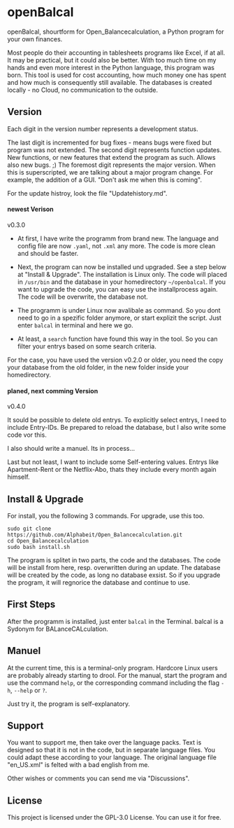# openBalcal
openBalcal, shourtform for Open_Balancecalculation, a Python program for your own finances.

Most people do their accounting in tablesheets programs like Excel, if at all. It may be practical, but it could also be better. With too much time on my hands and even more interest in the Python language, this program was born. This tool is used for cost accounting, how much money one has spent and how much is consequently still available. The databases is created locally - no Cloud, no communication to the outside.



## Version
Each digit in the version number represents a development status. 

The last digit is incremented for bug fixes - means bugs were fixed but program was not extended. The second digit represents function updates. New functions, or new features that extend the program as such. Allows also new bugs. ;) The foremost digit represents the major version. When this is superscripted, we are talking about a major program change. For example, the addition of a GUI. "Don't ask me when this is coming". 

For the update histroy, look the file "Updatehistory.md".



#### newest Verison
v0.3.0

- At first, I have write the programm from brand new. The language and config file are now `.yaml`, not `.xml` any more. The code is more clean and should be faster.

- Next, the program can now be installed und upgraded. See a step below at "Install & Upgrade". The installation is Linux only. The code will placed in `/usr/bin` and the database in your homedirectory `~/openbalcal`. If you want to upgrade the code, you can easy use the installprocess again. The code will be overwrite, the database not.

- The programm is under Linux now avalibale as command. So you dont need to go in a spezific folder anymore, or start explizit the script. Just enter `balcal` in terminal and here we go.

- At least, a `search` function have found this way in the tool. So you can filter your entrys based on some search criteria.

For the case, you have used the version v0.2.0 or older, you need the copy your database from the old folder, in the new folder inside your homedirectory.



#### planed, next comming Version
v0.4.0

It sould be possible to delete old entrys. To explicitly select entrys, I need to include Entry-IDs. Be prepared to reload the database, but I also write some code vor this.

I also should write a manuel. Its in process... 

Last but not least, I want to include some Self-entering values. Entrys like Apartment-Rent or the Netflix-Abo, thats they include every month again himself. 



## Install & Upgrade
For install, you the following 3 commands. For upgrade, use this too.

```
sudo git clone https://github.com/Alphabeit/Open_Balancecalculation.git
cd Open_Balancecalculation
sudo bash install.sh
```

The program is splitet in two parts, the code and the databases. The code will be install from here, resp. overwritten during an update. The database will be created by the code, as long no database exsist. So if you upgrade the program, it will regnorice the database and continue to use.



## First Steps

After the programm is installed, just enter `balcal` in the Terminal. balcal is a Sydonym for BALanceCALculation.



## Manuel
At the current time, this is a terminal-only program. Hardcore Linux users are probably already starting to drool. For the manual, start the program and use the command `help`, or the corresponding command including the flag `-h`, `--help` or `?`.  

Just try it, the program is self-explanatory. 



## Support
You want to support me, then take over the language packs. Text is designed so that it is not in the code, but in separate language files. You could adapt these according to your language. The original language file "en_US.xml" is felted with a bad english from me.

Other wishes or comments you can send me via "Discussions".



## License
This project is licensed under the GPL-3.0 License. You can use it for free.
